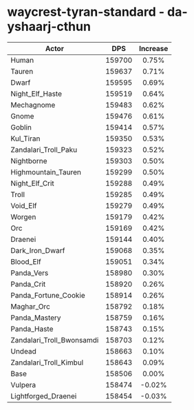 # waycrest-tyran-standard - da-yshaarj-cthun
| Actor | DPS | Increase |
|---|:---:|:---:|
|Human|159700|0.75%|
|Tauren|159637|0.71%|
|Dwarf|159595|0.69%|
|Night_Elf_Haste|159519|0.64%|
|Mechagnome|159483|0.62%|
|Gnome|159476|0.61%|
|Goblin|159414|0.57%|
|Kul_Tiran|159350|0.53%|
|Zandalari_Troll_Paku|159323|0.52%|
|Nightborne|159303|0.50%|
|Highmountain_Tauren|159299|0.50%|
|Night_Elf_Crit|159288|0.49%|
|Troll|159285|0.49%|
|Void_Elf|159279|0.49%|
|Worgen|159179|0.42%|
|Orc|159169|0.42%|
|Draenei|159144|0.40%|
|Dark_Iron_Dwarf|159068|0.35%|
|Blood_Elf|159051|0.34%|
|Panda_Vers|158980|0.30%|
|Panda_Crit|158920|0.26%|
|Panda_Fortune_Cookie|158914|0.26%|
|Maghar_Orc|158792|0.18%|
|Panda_Mastery|158759|0.16%|
|Panda_Haste|158743|0.15%|
|Zandalari_Troll_Bwonsamdi|158703|0.12%|
|Undead|158663|0.10%|
|Zandalari_Troll_Kimbul|158643|0.09%|
|Base|158506|0.00%|
|Vulpera|158474|-0.02%|
|Lightforged_Draenei|158454|-0.03%|

